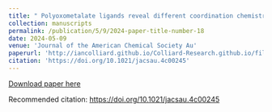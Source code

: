 ```yaml
---
title: " Polyoxometalate ligands reveal different coordination chemistries among lanthanides and heavy actinides"
collection: manuscripts
permalink: /publication/5/9/2024-paper-title-number-18
date: 2024-05-09
venue: 'Journal of the American Chemical Society Au'
paperurl: 'http://iancolliard.github.io/Colliard-Research.github.io/files/paper18.pdf'
citation: 'https://doi.org/10.1021/jacsau.4c00245'
---
```


<a href='http://iancolliard.github.io/Colliard-Research.github.io/files/paper18.pdf'>Download paper here</a>

Recommended citation: https://doi.org/10.1021/jacsau.4c00245